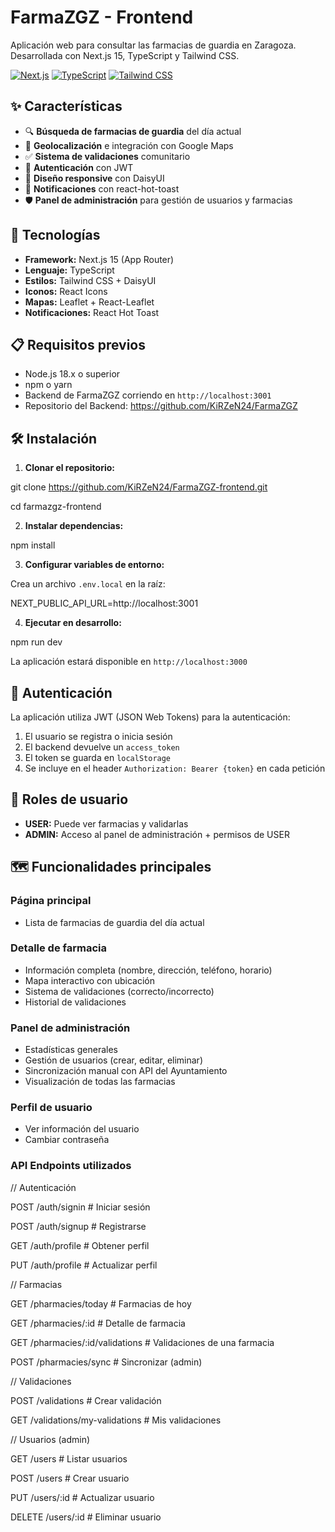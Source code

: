 # FarmaZGZ - Frontend

Aplicación web para consultar las farmacias de guardia en Zaragoza. Desarrollada con Next.js 15, TypeScript y Tailwind CSS.

[![Next.js](https://img.shields.io/badge/Next.js-15-black)](https://nextjs.org/)
[![TypeScript](https://img.shields.io/badge/TypeScript-5.0-blue)](https://www.typescriptlang.org/)
[![Tailwind CSS](https://img.shields.io/badge/Tailwind-3.0-38bdf8)](https://tailwindcss.com/)

## ✨ Características

- 🔍 **Búsqueda de farmacias de guardia** del día actual
- 📍 **Geolocalización** e integración con Google Maps
- ✅ **Sistema de validaciones** comunitario
- 👤 **Autenticación** con JWT
- 🎨 **Diseño responsive** con DaisyUI
- 🔔 **Notificaciones** con react-hot-toast
- 🛡️ **Panel de administración** para gestión de usuarios y farmacias

## 🚀 Tecnologías

- **Framework:** Next.js 15 (App Router)
- **Lenguaje:** TypeScript
- **Estilos:** Tailwind CSS + DaisyUI
- **Iconos:** React Icons
- **Mapas:** Leaflet + React-Leaflet
- **Notificaciones:** React Hot Toast

## 📋 Requisitos previos

- Node.js 18.x o superior
- npm o yarn
- Backend de FarmaZGZ corriendo en `http://localhost:3001`
- Repositorio del Backend: https://github.com/KiRZeN24/FarmaZGZ

## 🛠️ Instalación

1. **Clonar el repositorio:**

git clone https://github.com/KiRZeN24/FarmaZGZ-frontend.git

cd farmazgz-frontend

2. **Instalar dependencias:**

npm install

3. **Configurar variables de entorno:**

Crea un archivo `.env.local` en la raíz:

NEXT_PUBLIC_API_URL=http://localhost:3001

4. **Ejecutar en desarrollo:**

npm run dev

La aplicación estará disponible en `http://localhost:3000`

## 🔐 Autenticación

La aplicación utiliza JWT (JSON Web Tokens) para la autenticación:

1. El usuario se registra o inicia sesión
2. El backend devuelve un `access_token`
3. El token se guarda en `localStorage`
4. Se incluye en el header `Authorization: Bearer {token}` en cada petición

## 👥 Roles de usuario

- **USER:** Puede ver farmacias y validarlas
- **ADMIN:** Acceso al panel de administración + permisos de USER

## 🗺️ Funcionalidades principales

### Página principal

- Lista de farmacias de guardia del día actual

### Detalle de farmacia

- Información completa (nombre, dirección, teléfono, horario)
- Mapa interactivo con ubicación
- Sistema de validaciones (correcto/incorrecto)
- Historial de validaciones

### Panel de administración

- Estadísticas generales
- Gestión de usuarios (crear, editar, eliminar)
- Sincronización manual con API del Ayuntamiento
- Visualización de todas las farmacias

### Perfil de usuario

- Ver información del usuario
- Cambiar contraseña

### API Endpoints utilizados

// Autenticación

POST /auth/signin # Iniciar sesión

POST /auth/signup # Registrarse

GET /auth/profile # Obtener perfil

PUT /auth/profile # Actualizar perfil

// Farmacias

GET /pharmacies/today # Farmacias de hoy

GET /pharmacies/:id # Detalle de farmacia

GET /pharmacies/:id/validations # Validaciones de una farmacia

POST /pharmacies/sync # Sincronizar (admin)

// Validaciones

POST /validations # Crear validación

GET /validations/my-validations # Mis validaciones

// Usuarios (admin)

GET /users # Listar usuarios

POST /users # Crear usuario

PUT /users/:id # Actualizar usuario

DELETE /users/:id # Eliminar usuario
